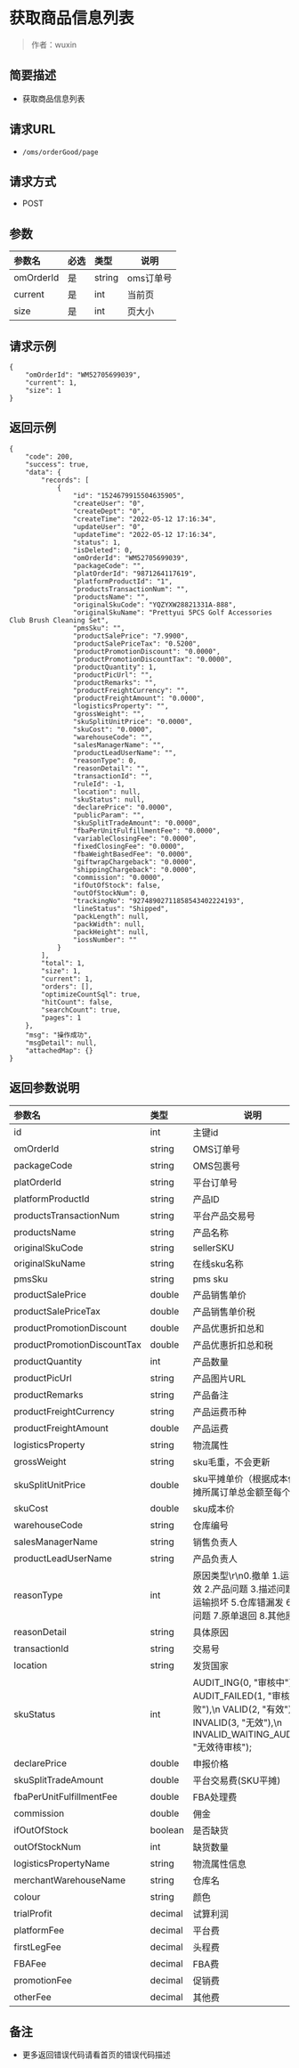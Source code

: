 # 获取商品信息列表

> 作者：wuxin

## 简要描述

- 获取商品信息列表

## 请求URL
- `/oms/orderGood/page`
  
## 请求方式
- POST 

## 参数

|参数名|必选|类型|说明|
|:----    |:---|:----- |-----   |
| omOrderId |是  |string |oms订单号   |
|current |是  |int |当前页   |
|size |是  |int |页大小   |

## 请求示例 

``` 
{
    "omOrderId": "WM52705699039",
    "current": 1,
    "size": 1
}
```


## 返回示例 

``` 
{
    "code": 200,
    "success": true,
    "data": {
        "records": [
            {
                "id": "1524679915504635905",
                "createUser": "0",
                "createDept": "0",
                "createTime": "2022-05-12 17:16:34",
                "updateUser": "0",
                "updateTime": "2022-05-12 17:16:34",
                "status": 1,
                "isDeleted": 0,
                "omOrderId": "WM52705699039",
                "packageCode": "",
                "platOrderId": "9871264117619",
                "platformProductId": "1",
                "productsTransactionNum": "",
                "productsName": "",
                "originalSkuCode": "YQZYXW28821331A-888",
                "originalSkuName": "Prettyui 5PCS Golf Accessories Club Brush Cleaning Set",
                "pmsSku": "",
                "productSalePrice": "7.9900",
                "productSalePriceTax": "0.5200",
                "productPromotionDiscount": "0.0000",
                "productPromotionDiscountTax": "0.0000",
                "productQuantity": 1,
                "productPicUrl": "",
                "productRemarks": "",
                "productFreightCurrency": "",
                "productFreightAmount": "0.0000",
                "logisticsProperty": "",
                "grossWeight": "",
                "skuSplitUnitPrice": "0.0000",
                "skuCost": "0.0000",
                "warehouseCode": "",
                "salesManagerName": "",
				"productLeadUserName": "",
                "reasonType": 0,
                "reasonDetail": "",
                "transactionId": "",
                "ruleId": -1,
                "location": null,
                "skuStatus": null,
                "declarePrice": "0.0000",
                "publicParam": "",
                "skuSplitTradeAmount": "0.0000",
                "fbaPerUnitFulfillmentFee": "0.0000",
                "variableClosingFee": "0.0000",
                "fixedClosingFee": "0.0000",
                "fbaWeightBasedFee": "0.0000",
                "giftwrapChargeback": "0.0000",
                "shippingChargeback": "0.0000",
                "commission": "0.0000",
                "ifOutOfStock": false,
                "outOfStockNum": 0,
                "trackingNo": "92748902711858543402224193",
                "lineStatus": "Shipped",
                "packLength": null,
                "packWidth": null,
                "packHeight": null,
                "iossNumber": ""
            }
        ],
        "total": 1,
        "size": 1,
        "current": 1,
        "orders": [],
        "optimizeCountSql": true,
        "hitCount": false,
        "searchCount": true,
        "pages": 1
    },
    "msg": "操作成功",
    "msgDetail": null,
    "attachedMap": {}
}
```

## 返回参数说明 

|参数名|类型|说明|
|:-----  |:-----|-----                           |
|id |int   |主键id |
|omOrderId |string   | OMS订单号 |
|packageCode |string   | OMS包裹号 |
|platOrderId |string   | 平台订单号 |
|platformProductId |string   | 产品ID |
|productsTransactionNum |string   | 平台产品交易号 |
|productsName |string   | 产品名称 |
|originalSkuCode |string   | sellerSKU |
|originalSkuName |string   | 在线sku名称 |
|pmsSku |string   | pms sku |
|productSalePrice |double   | 产品销售单价 |
|productSalePriceTax |double   | 产品销售单价税 |
|productPromotionDiscount |double   | 产品优惠折扣总和 |
|productPromotionDiscountTax |double   | 产品优惠折扣总和税 |
|productQuantity |int   | 产品数量 |
|productPicUrl |string   | 产品图片URL |
|productRemarks |string   | 产品备注 |
|productFreightCurrency |string   | 产品运费币种 |
|productFreightAmount |double   | 产品运费 |
|logisticsProperty |string   | 物流属性 |
|grossWeight |string   | sku毛重，不会更新 |
|skuSplitUnitPrice |double   | sku平摊单价（根据成本价平摊所属订单总金额至每个sku） |
|skuCost |double   | sku成本价 |
|warehouseCode |string   | 仓库编号 |
|salesManagerName |string   | 销售负责人 |
|productLeadUserName|string|产品负责人|
|reasonType |int   | 原因类型\r\n0.撤单 1.运输时效 2.产品问题 3.描述问题 4.运输损坏 5.仓库错漏发 6.买家问题 7.原单退回 8.其他原因 |
|reasonDetail |string   | 具体原因 |
|transactionId |string   | 交易号 |
|location |string   | 发货国家 |
|skuStatus |int   | AUDIT_ING(0, "审核中"),\n    AUDIT_FAILED(1, "审核失败"),\n    VALID(2, "有效"),\n    INVALID(3, "无效"),\n    INVALID_WAITING_AUDIT(4, "无效待审核"); |
|declarePrice |double   | 申报价格 |
|skuSplitTradeAmount |double   | 平台交易费(SKU平摊) |
|fbaPerUnitFulfillmentFee |double   | FBA处理费 |
|commission |double   | 佣金 |
|ifOutOfStock |boolean   | 是否缺货 |
|outOfStockNum |int   | 缺货数量 |
|logisticsPropertyName |string   | 物流属性信息 |
|merchantWarehouseName |string   | 仓库名 |
|colour |string   | 颜色 |
|trialProfit |decimal   | 试算利润 |
|platformFee |decimal   | 平台费 |
|firstLegFee |decimal   | 头程费 |
|FBAFee |decimal   | FBA费 |
|promotionFee |decimal   | 促销费|
|otherFee |decimal   | 其他费|

## 备注 

- 更多返回错误代码请看首页的错误代码描述